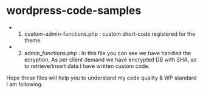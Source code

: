 # wordpress-code-samples

- 1) custom-admin-functions.php : custom short-code registered for the theme

- 2) admin_functions.php : In this file you can see we have handled the ecryption, As per client demand we have encrypted DB with SHA, so to retrieve/insert data I have written custom code.

Hope these files will help you to understand my code quality & WP standard I am following. 
